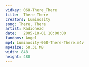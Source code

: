 ```yaml
---
vidkey: 068-There_There
title:  There There
creators: Luminosity
song: There, There
artist: Radiohead
date:   2005-10-01 10:00:00
fandoms: Angel
mp4: Luminosity-068-There-There.m4v
mp4size: 58.31 MB
width: 848
height: 480
---
```



  